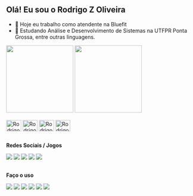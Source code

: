 ## Olá! Eu sou o Rodrigo Z Oliveira

- 🔭 Hoje eu trabalho como atendente na Bluefit
- 🌱 Estudando Análise e Desenvolvimento de Sistemas na UTFPR Ponta Grossa, entre outras linguagens.

<div>
  <a href="https://github.com/rodrigozubek"></a>
      <img height="180em" src="https://github-readme-stats.vercel.app/api?username=rodrigozubek&show_icons=true&theme=tokyonight&include_all_commits=true&count_private=true"/>
      <img height="180em" src="https://github-readme-stats.vercel.app/api/top-langs/?username=rodrigozubek&layout=compact&langs_count=16&theme=tokyonight"/>
</div>
  
<div style="display: inline_block"><br>
    <img align="center" alt="Rodrigo-HTML" height="30" width="40" src="https://cdn.jsdelivr.net/gh/devicons/devicon/icons/html5/html5-original.svg">
    <img align="center" alt="Rodrigo-JAVA" height="30" width="40" src="https://cdn.jsdelivr.net/gh/devicons/devicon/icons/java/java-plain-wordmark.svg">
    <img align="center" alt="Rodrigo-CSS" height="30" width="40" src="https://cdn.jsdelivr.net/gh/devicons/devicon/icons/css3/css3-original.svg">
    <img align="center" alt="Rodrigo-VSCODE" height="30" width="40" src="https://cdn.jsdelivr.net/gh/devicons/devicon/icons/vscode/vscode-original-wordmark.svg">
</div>
  
##

**Redes Sociais / Jogos**
<div>
  <a href="https://www.facebook.com/rodzubek/" target="_blank"><img src="https://img.shields.io/badge/Facebook-1877F2?style=for-the-badge&logo=facebook&logoColor=white" target="_blank"></a>
  <a href="https://www.instagram.com/rodrigozubek/" target="_blank"><img src="https://img.shields.io/badge/Instagram-E4405F?style=for-the-badge&logo=instagram&logoColor=white" target="_blank"></a>
  <a href="https://www.linkedin.com/in/rodrigozubek/" target="_blank"><img src="https://img.shields.io/badge/LinkedIn-0077B5?style=for-the-badge&logo=linkedin&logoColor=white" target="_blank"></a>
  <a href="https://twitter.com/rodrigozubek" target="_blank"><img src="https://img.shields.io/badge/Twitter-1DA1F2?style=for-the-badge&logo=twitter&logoColor=white" target="_blank"></a>
  <a href="https://steamcommunity.com/id/zbkfps" target="_blank"><img src="https://img.shields.io/badge/Steam-000000?style=for-the-badge&logo=steam&logoColor=white" target="_blank"></a>
</div>

 ##
**Faço o uso**
<div>
  <a href="" target="_blank"><img src="https://img.shields.io/badge/acer-laptop-83B81A?style=for-the-badge&logo=acer&logoColor=white" target="_blank"></a>
  <a href="" target="_blank"><img src="https://img.shields.io/badge/Intel-Core_i5_10th-0071C5?style=for-the-badge&logo=intel&logoColor=white" target="_blank"></a>
  <a href="" target="_blank"><img src="https://img.shields.io/badge/Visual_Studio_Code-0078D4?style=for-the-badge&logo=visual%20studio%20code&logoColor=white" target="_blank"></a>
  <a href="" target="_blank"><img src="https://img.shields.io/badge/Eclipse-2C2255?style=for-the-badge&logo=eclipse&logoColor=white" target="_blank"></a>
  <a href="" target="_blank"><img src="https://img.shields.io/badge/Zorin%20OS-0CC1F3?style=for-the-badge&logo=zorin&logoColor=white" target="_blank"></a>
  <a href="" target="_blank"><img src="https://img.shields.io/badge/Windows-0078D6?style=for-the-badge&logo=windows&logoColor=white" target="_blank"></a> 
</div>
                    
                               
